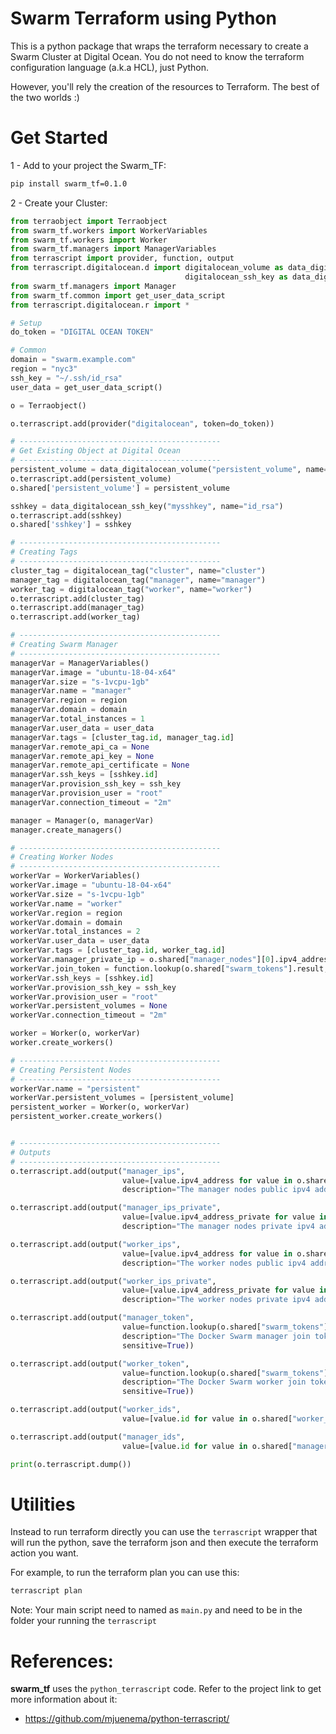 # Swarm Terraform using Python

This is a python package that wraps the terraform necessary to create a Swarm Cluster at Digital Ocean.
You do not need to know the terraform configuration language (a.k.a HCL), just Python.

However, you'll rely the creation of the resources to Terraform. The best of the two worlds :)

# Get Started

1 - Add to your project the Swarm_TF:

```bash
pip install swarm_tf=0.1.0
```

2 - Create your Cluster:

```python
from terraobject import Terraobject
from swarm_tf.workers import WorkerVariables
from swarm_tf.workers import Worker
from swarm_tf.managers import ManagerVariables
from terrascript import provider, function, output
from terrascript.digitalocean.d import digitalocean_volume as data_digitalocean_volume, \
                                       digitalocean_ssh_key as data_digitalocean_ssh_key
from swarm_tf.managers import Manager
from swarm_tf.common import get_user_data_script
from terrascript.digitalocean.r import *

# Setup
do_token = "DIGITAL OCEAN TOKEN"

# Common
domain = "swarm.example.com"
region = "nyc3"
ssh_key = "~/.ssh/id_rsa"
user_data = get_user_data_script()

o = Terraobject()

o.terrascript.add(provider("digitalocean", token=do_token))

# ---------------------------------------------
# Get Existing Object at Digital Ocean
# ---------------------------------------------
persistent_volume = data_digitalocean_volume("persistent_volume", name="volume-nyc3-01", region=region)
o.terrascript.add(persistent_volume)
o.shared['persistent_volume'] = persistent_volume

sshkey = data_digitalocean_ssh_key("mysshkey", name="id_rsa")
o.terrascript.add(sshkey)
o.shared['sshkey'] = sshkey

# ---------------------------------------------
# Creating Tags
# ---------------------------------------------
cluster_tag = digitalocean_tag("cluster", name="cluster")
manager_tag = digitalocean_tag("manager", name="manager")
worker_tag = digitalocean_tag("worker", name="worker")
o.terrascript.add(cluster_tag)
o.terrascript.add(manager_tag)
o.terrascript.add(worker_tag)

# ---------------------------------------------
# Creating Swarm Manager
# ---------------------------------------------
managerVar = ManagerVariables()
managerVar.image = "ubuntu-18-04-x64"
managerVar.size = "s-1vcpu-1gb"
managerVar.name = "manager"
managerVar.region = region
managerVar.domain = domain
managerVar.total_instances = 1
managerVar.user_data = user_data
managerVar.tags = [cluster_tag.id, manager_tag.id]
managerVar.remote_api_ca = None
managerVar.remote_api_key = None
managerVar.remote_api_certificate = None
managerVar.ssh_keys = [sshkey.id]
managerVar.provision_ssh_key = ssh_key
managerVar.provision_user = "root"
managerVar.connection_timeout = "2m"

manager = Manager(o, managerVar)
manager.create_managers()

# ---------------------------------------------
# Creating Worker Nodes
# ---------------------------------------------
workerVar = WorkerVariables()
workerVar.image = "ubuntu-18-04-x64"
workerVar.size = "s-1vcpu-1gb"
workerVar.name = "worker"
workerVar.region = region
workerVar.domain = domain
workerVar.total_instances = 2
workerVar.user_data = user_data
workerVar.tags = [cluster_tag.id, worker_tag.id]
workerVar.manager_private_ip = o.shared["manager_nodes"][0].ipv4_address_private
workerVar.join_token = function.lookup(o.shared["swarm_tokens"].result, "worker", "")
workerVar.ssh_keys = [sshkey.id]
workerVar.provision_ssh_key = ssh_key
workerVar.provision_user = "root"
workerVar.persistent_volumes = None
workerVar.connection_timeout = "2m"

worker = Worker(o, workerVar)
worker.create_workers()

# ---------------------------------------------
# Creating Persistent Nodes
# ---------------------------------------------
workerVar.name = "persistent"
workerVar.persistent_volumes = [persistent_volume]
persistent_worker = Worker(o, workerVar)
persistent_worker.create_workers()


# ---------------------------------------------
# Outputs
# ---------------------------------------------
o.terrascript.add(output("manager_ips",
                         value=[value.ipv4_address for value in o.shared["manager_nodes"]],
                         description="The manager nodes public ipv4 addresses"))

o.terrascript.add(output("manager_ips_private",
                         value=[value.ipv4_address_private for value in o.shared["manager_nodes"]],
                         description="The manager nodes private ipv4 addresses"))

o.terrascript.add(output("worker_ips",
                         value=[value.ipv4_address for value in o.shared["worker_nodes"]],
                         description="The worker nodes public ipv4 addresses"))

o.terrascript.add(output("worker_ips_private",
                         value=[value.ipv4_address_private for value in o.shared["worker_nodes"]],
                         description="The worker nodes private ipv4 addresses"))

o.terrascript.add(output("manager_token",
                         value=function.lookup(o.shared["swarm_tokens"].result, "manager", ""),
                         description="The Docker Swarm manager join token",
                         sensitive=True))

o.terrascript.add(output("worker_token",
                         value=function.lookup(o.shared["swarm_tokens"].result, "worker", ""),
                         description="The Docker Swarm worker join token",
                         sensitive=True))

o.terrascript.add(output("worker_ids",
                         value=[value.id for value in o.shared["worker_nodes"]]))

o.terrascript.add(output("manager_ids",
                         value=[value.id for value in o.shared["manager_nodes"]]))

print(o.terrascript.dump())
```

# Utilities

Instead to run terraform directly you can use the `terrascript` wrapper that will run the python, save the terraform json and then 
execute the terraform action you want. 

For example, to run the terraform plan you can use this:  

```bash
terrascript plan
```

Note: Your main script need to named as `main.py` and need to be in the folder your running the `terrascript`

# References:

**swarm_tf** uses the `python_terrascript` code. Refer to the project link to get more information about it:
- https://github.com/mjuenema/python-terrascript/


